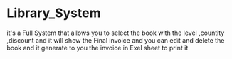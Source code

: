 # Library_System
it's a Full System that allows you to select the book with the level ,countity ,discount and it will show the Final invoice and you can edit and delete the book and it generate to you the invoice in Exel sheet to print it 
